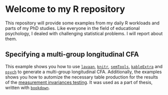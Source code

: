# Welcome to my R repository

This repository will provide some examples from my daily R workloads and parts of my PhD studies. Like everyone in the field of educational psychology, I dealed with challenging statistical problems. I will report about them.

## Specifying a multi-group longitudinal CFA

This example shows you how to use [`lavaan`](http://lavaan.ugent.be/tutorial/cfa.html), [`knitr`](https://yihui.name/knitr/), [`semTools`](https://cran.r-project.org/web/packages/semTools/index.html), [`kableExtra`](https://cran.r-project.org/web/packages/kableExtra/vignettes/awesome_table_in_html.html) and [`psych`](https://cran.r-project.org/web/packages/psych/index.html) to generate a multi-group longitudinal CFA. Additionally, the examples shows you how to automize the necessary table production for the results of the [measurement invariances testing](https://github.com/Zirkonium88/R-Stuff/blob/master/Dissertation/README.MD). It was used as a part of thesis, written with [`bookdown`](https://bookdown.org).

